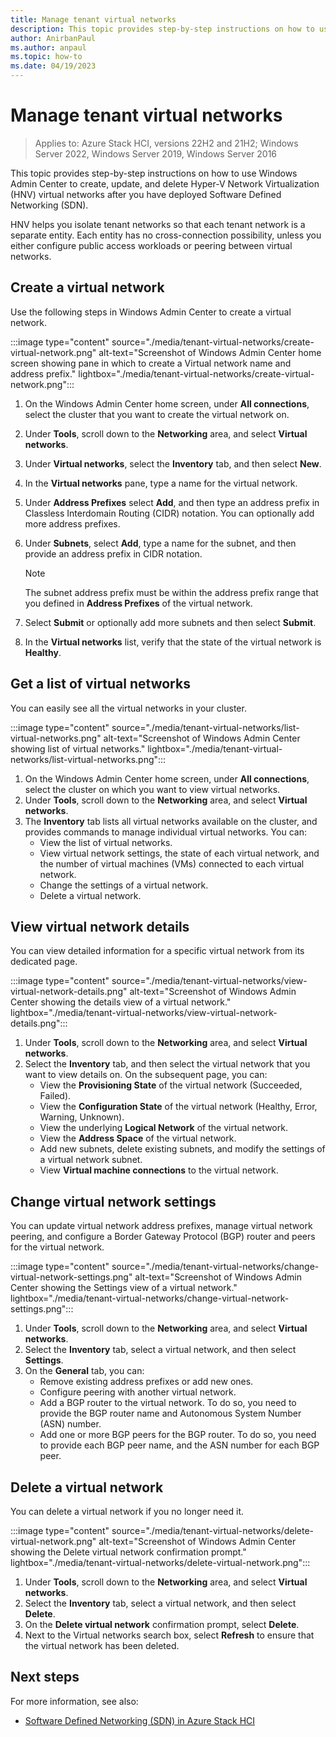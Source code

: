 ```yaml
---
title: Manage tenant virtual networks
description: This topic provides step-by-step instructions on how to use Windows Admin Center to create, update, and delete Hyper-V Network Virtualization (HNV) virtual networks after you have deployed Software Defined Networking (SDN).
author: AnirbanPaul
ms.author: anpaul
ms.topic: how-to
ms.date: 04/19/2023
---
```


# Manage tenant virtual networks

> Applies to: Azure Stack HCI, versions 22H2 and 21H2; Windows Server 2022, Windows Server 2019, Windows Server 2016

This topic provides step-by-step instructions on how to use Windows Admin Center to create, update, and delete Hyper-V Network Virtualization (HNV) virtual networks after you have deployed Software Defined Networking (SDN).

HNV helps you isolate tenant networks so that each tenant network is a separate entity. Each entity has no cross-connection possibility, unless you either configure public access workloads or peering between virtual networks.

## Create a virtual network
Use the following steps in Windows Admin Center to create a virtual network.

:::image type="content" source="./media/tenant-virtual-networks/create-virtual-network.png" alt-text="Screenshot of Windows Admin Center home screen showing pane in which to create a Virtual network name and address prefix." lightbox="./media/tenant-virtual-networks/create-virtual-network.png":::

1. On the Windows Admin Center home screen, under **All connections**, select the cluster that you want to create the virtual network on.
1. Under **Tools**, scroll down to the **Networking** area, and select **Virtual networks**.
1. Under **Virtual networks**, select the **Inventory** tab, and then select **New**.
1. In the **Virtual networks** pane, type a name for the virtual network.
1. Under **Address Prefixes** select **Add**, and then type an address prefix in Classless Interdomain Routing (CIDR) notation. You can optionally add more address prefixes.
1. Under **Subnets**, select **Add**, type a name for the subnet, and then provide an address prefix in CIDR notation.

   >[!NOTE]
   > The subnet address prefix must be within the address prefix range that you defined in **Address Prefixes** of the virtual network.

1. Select **Submit** or optionally add more subnets and then select **Submit**.
1. In the **Virtual networks** list, verify that the state of the virtual network is **Healthy**.

## Get a list of virtual networks
You can easily see all the virtual networks in your cluster.

:::image type="content" source="./media/tenant-virtual-networks/list-virtual-networks.png" alt-text="Screenshot of Windows Admin Center showing list of virtual networks." lightbox="./media/tenant-virtual-networks/list-virtual-networks.png":::

1. On the Windows Admin Center home screen, under **All connections**, select the cluster on which you want to view virtual networks.
1. Under **Tools**, scroll down to the **Networking** area, and select **Virtual networks**.
1. The **Inventory** tab lists all virtual networks available on the cluster, and provides commands to manage individual virtual networks. You can:
    - View the list of virtual networks.
    - View virtual network settings, the state of each virtual network, and the number of virtual machines (VMs) connected to each virtual network.
    - Change the settings of a virtual network.
    - Delete a virtual network.

## View virtual network details
You can view detailed information for a specific virtual network from its dedicated page.

:::image type="content" source="./media/tenant-virtual-networks/view-virtual-network-details.png" alt-text="Screenshot of Windows Admin Center showing the details view of a virtual network." lightbox="./media/tenant-virtual-networks/view-virtual-network-details.png":::

1. Under **Tools**, scroll down to the **Networking** area, and select **Virtual networks**.
1. Select the **Inventory** tab, and then select the virtual network that you want to view details on. On the subsequent page, you can:
    - View the **Provisioning State** of the virtual network (Succeeded, Failed).
    - View the **Configuration State** of the virtual network (Healthy, Error, Warning, Unknown).
    - View the underlying **Logical Network** of the virtual network.
    - View the **Address Space** of the virtual network.
    - Add new subnets, delete existing subnets, and modify the settings of a virtual network subnet.
    - View **Virtual machine connections** to the virtual network.

## Change virtual network settings
You can update virtual network address prefixes, manage virtual network peering, and configure a Border Gateway Protocol (BGP) router and peers for the virtual network.

:::image type="content" source="./media/tenant-virtual-networks/change-virtual-network-settings.png" alt-text="Screenshot of Windows Admin Center showing the Settings view of a virtual network." lightbox="./media/tenant-virtual-networks/change-virtual-network-settings.png":::

1. Under **Tools**, scroll down to the **Networking** area, and select **Virtual networks**.
1. Select the **Inventory** tab, select a virtual network, and then select **Settings**.
1. On the **General** tab, you can:
    - Remove existing address prefixes or add new ones.
    - Configure peering with another virtual network.
    - Add a BGP router to the virtual network. To do so, you need to provide the BGP router name and Autonomous System Number (ASN) number.
    - Add one or more BGP peers for the BGP router. To do so, you need to provide each BGP peer name, and the ASN number for each BGP peer.

## Delete a virtual network
You can delete a virtual network if you no longer need it.

:::image type="content" source="./media/tenant-virtual-networks/delete-virtual-network.png" alt-text="Screenshot of Windows Admin Center showing the Delete virtual network confirmation prompt." lightbox="./media/tenant-virtual-networks/delete-virtual-network.png":::

1. Under **Tools**, scroll down to the **Networking** area, and select **Virtual networks**.
1. Select the **Inventory** tab, select a virtual network, and then select **Delete**.
1. On the **Delete virtual network** confirmation prompt, select **Delete**.
1. Next to the Virtual networks search box, select **Refresh** to ensure that the virtual network has been deleted.

## Next steps
For more information, see also:
- [Software Defined Networking (SDN) in Azure Stack HCI](../concepts/software-defined-networking.md)
